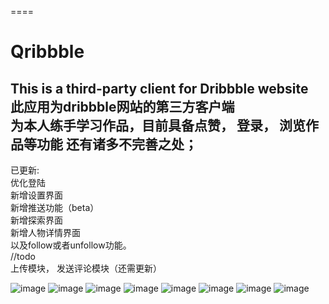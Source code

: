 ====
# Qribbble
This is a third-party client for Dribbble website<br>
此应用为dribbble网站的第三方客户端<br>
为本人练手学习作品，目前具备点赞， 登录， 浏览作品等功能 还有诸多不完善之处；<br>
-------
已更新:<br> 
优化登陆<br>
新增设置界面<br>
新增推送功能（beta）<br>
新增探索界面<br>
新增人物详情界面<br>
以及follow或者unfollow功能。<br>
//todo<br>
上传模块， 发送评论模块（还需更新）<br>

![image](https://github.com/ShiTuoCheng/Qribbble/blob/master/app/src/main/res/drawable/screenshot1.jpg)
![image](https://github.com/ShiTuoCheng/Qribbble/blob/master/app/src/main/res/drawable/screenshot2.png)
![image](https://github.com/ShiTuoCheng/Qribbble/blob/master/app/src/main/res/drawable/screenshot3.jpg)
![image](https://github.com/ShiTuoCheng/Qribbble/blob/master/app/src/main/res/drawable/screenshot4.png)
![image](https://github.com/ShiTuoCheng/Qribbble/blob/master/app/src/main/res/drawable/screenshot5.png)
![image](https://github.com/ShiTuoCheng/Qribbble/blob/master/app/src/main/res/drawable/screenshot6.png)
![image](https://github.com/ShiTuoCheng/Qribbble/blob/master/app/src/main/res/drawable/screenshot9.png)
![image](https://github.com/ShiTuoCheng/Qribbble/blob/master/app/src/main/res/drawable/screenshot8.png)
